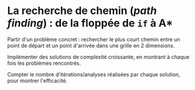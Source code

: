 # La recherche de chemin (_path finding_) : de la floppée de `if` à A\*

Partir d'un problème concret : rechercher le plus court chemin entre un point de départ et un point d'arrivée dans une grille en 2 dimensions.

Implémenter des solutions de complexité croissante, en montrant à chaque fois les problèmes rencontrés.

Compter le nombre d'itérations/analyses réalisées par chaque solution, pour montrer l'efficacité.
